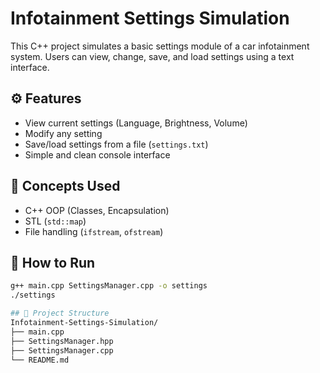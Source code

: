 # Infotainment Settings Simulation

This C++ project simulates a basic settings module of a car infotainment system. Users can view, change, save, and load settings using a text interface.

## ⚙️ Features

- View current settings (Language, Brightness, Volume)
- Modify any setting
- Save/load settings from a file (`settings.txt`)
- Simple and clean console interface

## 🧠 Concepts Used

- C++ OOP (Classes, Encapsulation)
- STL (`std::map`)
- File handling (`ifstream`, `ofstream`)

## 🧪 How to Run

```bash
g++ main.cpp SettingsManager.cpp -o settings
./settings

## 📁 Project Structure
Infotainment-Settings-Simulation/
├── main.cpp
├── SettingsManager.hpp
├── SettingsManager.cpp
└── README.md
